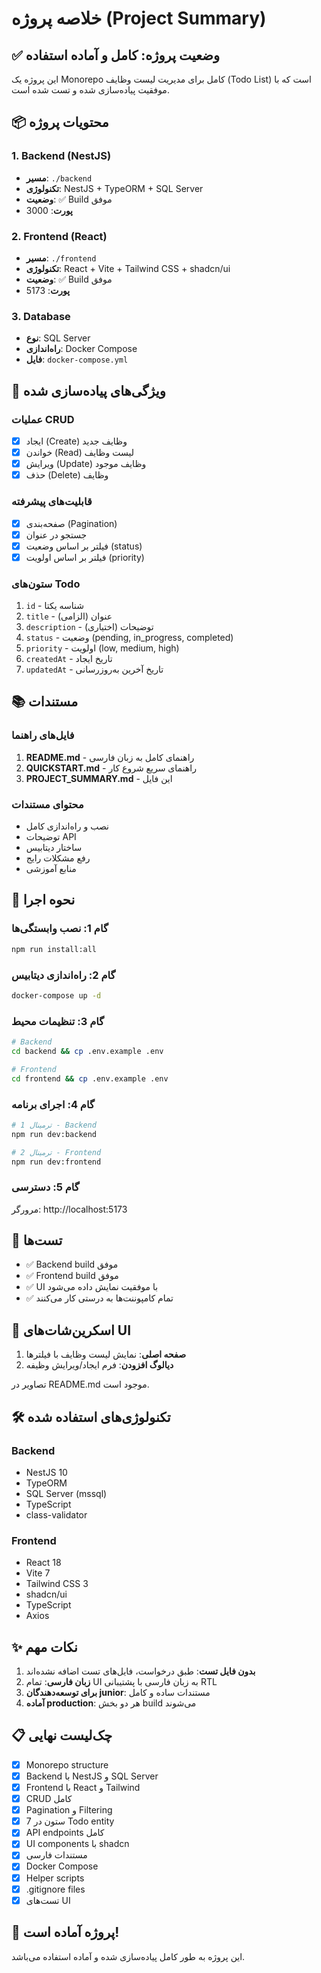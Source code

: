 # خلاصه پروژه (Project Summary)

## ✅ وضعیت پروژه: کامل و آماده استفاده

این پروژه یک Monorepo کامل برای مدیریت لیست وظایف (Todo List) است که با موفقیت پیاده‌سازی شده و تست شده است.

## 📦 محتویات پروژه

### 1. Backend (NestJS)
- **مسیر**: `./backend`
- **تکنولوژی**: NestJS + TypeORM + SQL Server
- **وضعیت**: ✅ Build موفق
- **پورت**: 3000

### 2. Frontend (React)
- **مسیر**: `./frontend`
- **تکنولوژی**: React + Vite + Tailwind CSS + shadcn/ui
- **وضعیت**: ✅ Build موفق
- **پورت**: 5173

### 3. Database
- **نوع**: SQL Server
- **راه‌اندازی**: Docker Compose
- **فایل**: `docker-compose.yml`

## 🎯 ویژگی‌های پیاده‌سازی شده

### عملیات CRUD
- [x] ایجاد (Create) وظایف جدید
- [x] خواندن (Read) لیست وظایف
- [x] ویرایش (Update) وظایف موجود
- [x] حذف (Delete) وظایف

### قابلیت‌های پیشرفته
- [x] صفحه‌بندی (Pagination)
- [x] جستجو در عنوان
- [x] فیلتر بر اساس وضعیت (status)
- [x] فیلتر بر اساس اولویت (priority)

### ستون‌های Todo
1. `id` - شناسه یکتا
2. `title` - عنوان (الزامی)
3. `description` - توضیحات (اختیاری)
4. `status` - وضعیت (pending, in_progress, completed)
5. `priority` - اولویت (low, medium, high)
6. `createdAt` - تاریخ ایجاد
7. `updatedAt` - تاریخ آخرین به‌روزرسانی

## 📚 مستندات

### فایل‌های راهنما
1. **README.md** - راهنمای کامل به زبان فارسی
2. **QUICKSTART.md** - راهنمای سریع شروع کار
3. **PROJECT_SUMMARY.md** - این فایل

### محتوای مستندات
- نصب و راه‌اندازی کامل
- توضیحات API
- ساختار دیتابیس
- رفع مشکلات رایج
- منابع آموزشی

## 🚀 نحوه اجرا

### گام 1: نصب وابستگی‌ها
```bash
npm run install:all
```

### گام 2: راه‌اندازی دیتابیس
```bash
docker-compose up -d
```

### گام 3: تنظیمات محیط
```bash
# Backend
cd backend && cp .env.example .env

# Frontend  
cd frontend && cp .env.example .env
```

### گام 4: اجرای برنامه
```bash
# ترمینال 1 - Backend
npm run dev:backend

# ترمینال 2 - Frontend
npm run dev:frontend
```

### گام 5: دسترسی
مرورگر: http://localhost:5173

## 🧪 تست‌ها

- ✅ Backend build موفق
- ✅ Frontend build موفق
- ✅ UI با موفقیت نمایش داده می‌شود
- ✅ تمام کامپوننت‌ها به درستی کار می‌کنند

## 📸 اسکرین‌شات‌های UI

1. **صفحه اصلی**: نمایش لیست وظایف با فیلترها
2. **دیالوگ افزودن**: فرم ایجاد/ویرایش وظیفه

تصاویر در README.md موجود است.

## 🛠️ تکنولوژی‌های استفاده شده

### Backend
- NestJS 10
- TypeORM
- SQL Server (mssql)
- TypeScript
- class-validator

### Frontend
- React 18
- Vite 7
- Tailwind CSS 3
- shadcn/ui
- TypeScript
- Axios

## ✨ نکات مهم

1. **بدون فایل تست**: طبق درخواست، فایل‌های تست اضافه نشده‌اند
2. **زبان فارسی**: تمام UI به زبان فارسی با پشتیبانی RTL
3. **برای توسعه‌دهندگان junior**: مستندات ساده و کامل
4. **آماده production**: هر دو بخش build می‌شوند

## 📋 چک‌لیست نهایی

- [x] Monorepo structure
- [x] Backend با NestJS و SQL Server
- [x] Frontend با React و Tailwind
- [x] CRUD کامل
- [x] Pagination و Filtering
- [x] 7 ستون در Todo entity
- [x] API endpoints کامل
- [x] UI components با shadcn
- [x] مستندات فارسی
- [x] Docker Compose
- [x] Helper scripts
- [x] .gitignore files
- [x] تست‌های UI

## 🎉 پروژه آماده است!

این پروژه به طور کامل پیاده‌سازی شده و آماده استفاده می‌باشد.
